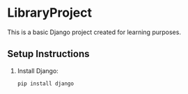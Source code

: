 # LibraryProject

This is a basic Django project created for learning purposes.

## Setup Instructions
1. Install Django:  
   ```bash
   pip install django

